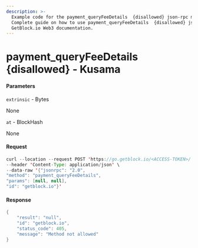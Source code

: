 ```yaml
---
description: >-
  Example code for the payment_queryFeeDetails  {disallowed} json-rpc method.
  Сomplete guide on how to use payment_queryFeeDetails  {disallowed} json-rpc in
  GetBlock.io Web3 documentation.
---
```


# payment\_queryFeeDetails {disallowed} - Kusama

#### Parameters

`extrinsic` - Bytes

None

`at` - BlockHash

None

#### Request

```java
curl --location --request POST 'https://go.getblock.io/<ACCESS-TOKEN>/' \
--header 'Content-Type: application/json' \ 
--data-raw '{"jsonrpc": "2.0",
"method": "payment_queryFeeDetails",
"params": [null, null],
"id": "getblock.io"}'
```

#### Response

```java
{
    "result": "null",
    "id": "getblock.io",
    "status_code": 405,
    "message": "Method not allowed"
}
```

